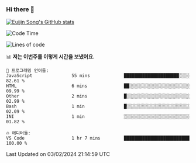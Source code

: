 ### Hi there 👋

[![Euijin Song's GitHub stats](https://github-readme-stats.vercel.app/api?username=lstar2397&count_private=true&show_icons=true&theme=tokyonight&locale=kr)](https://github.com/anuraghazra/github-readme-stats)

<!--START_SECTION:waka-->
![Code Time](http://img.shields.io/badge/Code%20Time-276%20hrs%207%20mins-blue)

![Lines of code](https://img.shields.io/badge/%EC%A0%80%EB%8A%94%20%EC%97%AC%ED%83%9C%EA%B9%8C%EC%A7%80%20-741.7%20thousand%20%EC%A4%84%EC%9D%98%20%EC%BD%94%EB%93%9C%EB%A5%BC%20%EC%9E%91%EC%84%B1%ED%96%88%EC%96%B4%EC%9A%94.-blue)

📊 **저는 이번주를 이렇게 시간을 보냈어요.** 

```text
💬 프로그래밍 언어들: 
JavaScript               55 mins             █████████████████████░░░░   82.61 % 
HTML                     6 mins              ██░░░░░░░░░░░░░░░░░░░░░░░   09.99 % 
Other                    2 mins              █░░░░░░░░░░░░░░░░░░░░░░░░   02.99 % 
Bash                     1 min               █░░░░░░░░░░░░░░░░░░░░░░░░   02.09 % 
INI                      1 min               ░░░░░░░░░░░░░░░░░░░░░░░░░   01.82 % 

🔥 에디터들: 
VS Code                  1 hr 7 mins         █████████████████████████   100.00 % 
```


 Last Updated on 03/02/2024 21:14:59 UTC
<!--END_SECTION:waka-->

<!--
**lstar2397/lstar2397** is a ✨ _special_ ✨ repository because its `README.md` (this file) appears on your GitHub profile.

Here are some ideas to get you started:

- 🔭 I’m currently working on ...
- 🌱 I’m currently learning ...
- 👯 I’m looking to collaborate on ...
- 🤔 I’m looking for help with ...
- 💬 Ask me about ...
- 📫 How to reach me: ...
- 😄 Pronouns: ...
- ⚡ Fun fact: ...
-->
